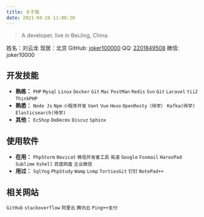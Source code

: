 ```yaml
---
title: 关于我
date: 2021-04-26 11:08:20
---
```

> A developer, live in BeiJing, China.

姓名：刘云龙
现居：北京
GitHub: [joker100000](https://github.com/joker100000)
QQ: [2201849508](http://wpa.qq.com/msgrd?v=3&uin=2201849508&site=qq&menu=yes)
微信: joker10000


## 开发技能
- **熟练：** `PHP` `Mysql` `Linux` `Docker` `Git` `Mac` `PostMan` `Redis` `Svn` `Git` 
`Laravel` `Yii2` `ThinkPHP`
- **熟悉：** `Node Js` `Npm` `小程序开发` `Vant` `Vue` `Hexo` `OpenResty（待学）` `Kafka(待学)` `Elasticsearch(待学)`
- **其他：** `EcShop` `DeDecms` `Discuz` `Sphinx` 

## 使用软件
- **在用：** `PhpStorm` `Navicat` `微信开发者工具` `有道` `Google` `Foxmail` `HarooPad` `Sublime` `Xshell`
`百度网盘` `企业微信`
- **用过：** `SqlYog` `PhpStudy` `Wamp` `Lnmp` `TortiesGit` `钉钉` `NotePad++`

## 相关网站
`GitHub` `stackoverflow` `阿里云` `腾讯云` `Ping++支付` 
 